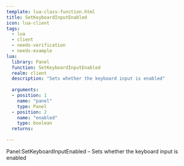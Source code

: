 ```yaml
---
template: lua-class-function.html
title: SetKeyboardInputEnabled
icon: lua-client
tags:
  - lua
  - client
  - needs-verification
  - needs-example
lua:
  library: Panel
  function: SetKeyboardInputEnabled
  realm: client
  description: "Sets whether the keyboard input is enabled"
  
  arguments:
  - position: 1
    name: "panel"
    type: Panel
  - position: 2
    name: "enabled"
    type: boolean
  returns:
    
---
```


<div class="lua__search__keywords">
Panel:SetKeyboardInputEnabled &#x2013; Sets whether the keyboard input is enabled
</div>
